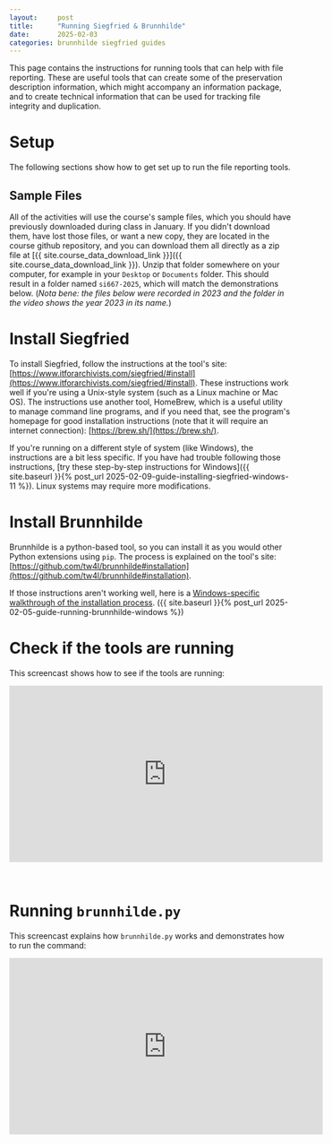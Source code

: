 ```yaml
---
layout:     post
title:      "Running Siegfried & Brunnhilde"
date:       2025-02-03
categories: brunnhilde siegfried guides
---
```


This page contains the instructions for running tools that can help with file reporting. These are useful tools that can create some of the preservation description information, which might accompany an information package, and to create technical information that can be used for tracking file integrity and duplication.

# Setup

The following sections show how to get set up to run the file reporting tools.

## Sample Files

All of the activities will use the course's sample files, which you should have previously downloaded during class in January. If you didn't download them, have lost those files, or want a new copy, they are located in the course github repository, and you can download them all directly as a zip file at [{{ site.course_data_download_link }}]({{ site.course_data_download_link }}). Unzip that folder somewhere on your computer, for example in your `Desktop` or `Documents` folder. This should result in a folder named `si667-2025`, which will match the demonstrations below. (_Nota bene: the files below were recorded in 2023 and the folder in the video shows the year 2023 in its name._)

# Install Siegfried

To install Siegfried, follow the instructions at the tool's site: [https://www.itforarchivists.com/siegfried/#install](https://www.itforarchivists.com/siegfried/#install). These instructions work well if you're using a Unix-style system (such as a Linux machine or Mac OS). The instructions use another tool, HomeBrew, which is a useful utility to manage command line programs, and if you need that, see the program's homepage for good installation instructions (note that it will require an internet connection): [https://brew.sh/](https://brew.sh/).

If you're running on a different style of system (like Windows), the instructions are a bit less specific. If you have had trouble following those instructions, [try these step-by-step instructions for Windows]({{ site.baseurl }}{% post_url 2025-02-09-guide-installing-siegfried-windows-11 %}). Linux systems may require more modifications.

# Install Brunnhilde

Brunnhilde is a python-based tool, so you can install it as you would other Python extensions using `pip`. The process is explained on the tool's site: [https://github.com/tw4l/brunnhilde#installation](https://github.com/tw4l/brunnhilde#installation).

If those instructions aren't working well, here is a [Windows-specific walkthrough of the installation process](https://docs.google.com/document/d/1LKZA3ahzkM-Ic7w17f-doHIA342oKoS8kxROPKYOtqI/edit?usp=sharing). ({{ site.baseurl }}{% post_url 2025-02-05-guide-running-brunnhilde-windows %})

# Check if the tools are running

This screencast shows how to see if the tools are running:

<iframe width="560" height="315" src="https://www.youtube.com/embed/z1GOoispJ5k?si=v13jCbDgm1nx6j1R" title="YouTube video player" frameborder="0" allow="accelerometer; autoplay; clipboard-write; encrypted-media; gyroscope; picture-in-picture; web-share" referrerpolicy="strict-origin-when-cross-origin" allowfullscreen></iframe>

&nbsp;

# Running `brunnhilde.py`

This screencast explains how `brunnhilde.py` works and demonstrates how to run the command:

<iframe width="560" height="315" src="https://www.youtube.com/embed/yuZQmpnjKhE?si=zvCO1X2RUB8iCNSd" title="YouTube video player" frameborder="0" allow="accelerometer; autoplay; clipboard-write; encrypted-media; gyroscope; picture-in-picture; web-share" referrerpolicy="strict-origin-when-cross-origin" allowfullscreen></iframe>
